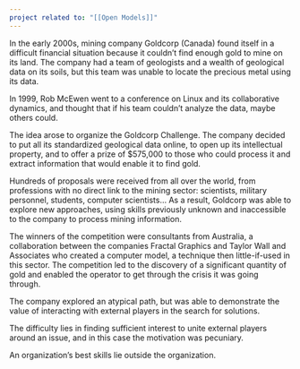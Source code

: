 ```yaml
---
project related to: "[[Open Models]]"
---
```

In the early 2000s, mining company Goldcorp (Canada) found itself in a difficult financial situation because it couldn’t find enough gold to mine on its land. The company had a team of geologists and a wealth of geological data on its soils, but this team was unable to locate the precious metal using its data.

In 1999, Rob McEwen went to a conference on Linux and its collaborative dynamics, and thought that if his team couldn’t analyze the data, maybe others could.

The idea arose to organize the Goldcorp Challenge. The company decided to put all its standardized geological data online, to open up its intellectual property, and to offer a prize of $575,000 to those who could process it and extract information that would enable it to find gold.

Hundreds of proposals were received from all over the world, from professions with no direct link to the mining sector: scientists, military personnel, students, computer scientists… As a result, Goldcorp was able to explore new approaches, using skills previously unknown and inaccessible to the company to process mining information.

The winners of the competition were consultants from Australia, a collaboration between the companies Fractal Graphics and Taylor Wall and Associates who created a computer model, a technique then little-if-used in this sector. The competition led to the discovery of a significant quantity of gold and enabled the operator to get through the crisis it was going through.

The company explored an atypical path, but was able to demonstrate the value of interacting with external players in the search for solutions.

The difficulty lies in finding sufficient interest to unite external players around an issue, and in this case the motivation was pecuniary.

An organization’s best skills lie outside the organization.